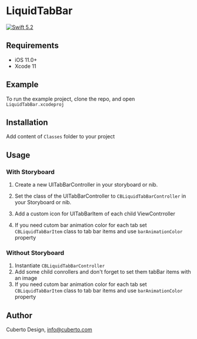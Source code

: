 # LiquidTabBar

[![Swift 5.2](https://img.shields.io/badge/Swift-5.2-green.svg?style=flat)](https://developer.apple.com/swift/)

## Requirements

- iOS 11.0+
- Xcode 11

## Example

To run the example project, clone the repo, and open `LiquidTabBar.xcodeproj`

## Installation

Add content of `Classes` folder to your project

## Usage

### With Storyboard

1. Create a new UITabBarController in your storyboard or nib.

2. Set the class of the UITabBarController to `CBLiquidTabBarController` in your Storyboard or nib. 

3. Add a custom icon for UITabBarItem of each child ViewContrroller

4. If you need cutom bar animation color for each tab set `CBLiquidTabBarItem` class to tab bar items and use `barAnimationColor` property  

### Without Storyboard
1. Instantiate `CBLiquidTabBarController`
2. Add some child conrollers and don't forget to set them tabBar items with an image
3. If you need cutom bar animation color for each tab set `CBLiquidTabBarItem` class to tab bar items and use `barAnimationColor` property  

## Author

Cuberto Design, info@cuberto.com